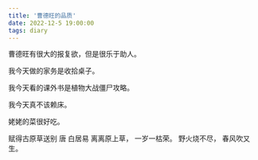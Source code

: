 ```yaml
---
title: '曹德旺的品质'
date: 2022-12-5 19:00:00
tags: diary
---
```

曹德旺有很大的报复欲，但是很乐于助人。

我今天做的家务是收拾桌子。

我今天看的课外书是植物大战僵尸攻略。

我今天真不该赖床。

姥姥的菜很好吃。

赋得古原草送别 唐 白居易
离离原上草，
一岁一枯荣。
野火烧不尽，
春风吹又生。
